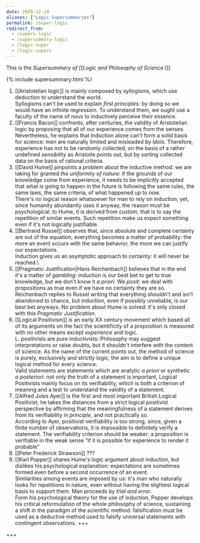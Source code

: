 ```yaml
---
date: 2020-12-14
aliases: ["Logic Supersummaries"]
permalink: /super-logic
redirect_from:
  - /supers-logic
  - /supersummary-logic
  - /logic-super
  - /logic-supers
---
```

This is the *Supersummary of [[Logic and Philosophy of Science I]]*.

{% include supersummary.html %}

1. [[Aristotelian logic]] is mainly composed by syllogisms, which use deduction to understand the world.\
Syllogisms can't be used to explain *first principles*: by doing so we would have an infinite regression. To understand them, we ought use a faculty of the name of *nous* to inductively perceive their essence.
1. [[Francis Bacon]] confronts, after centuries, the validity of Aristotelian logic by proposing that all of our experience comes from the senses.\
Nevertheless, he explains that induction alone can't form a solid basis for science: men are naturally limited and misleaded by *Idols*. Therefore, experience has not to be randomly collected, on the basis of a rather undefined *sensibility* as Aristotle points out, but by sorting collected data on the basis of rational criteria.
1. [[David Hume]] pinpoints a problem about the inductive method: we are taking for granted *the uniformity of nature*: if the grounds of our knowledge come from experience, it needs to be implicitly accepted that what is going to happen in the future is following the same rules, the same laws, the same criteria, of what happened up to now.\
There's no logical reason whatsoever for man to rely on induction; yet, since humanity abundantly uses it anyway, the reason must be psychological: to Hume, it is derived from *custom*, that is to say the repetition of similar events. Such repetition make us expect something even if it's not logically justifiable.
1. [[Bertrand Russel]] observes that, since absolute and complete certainty are out of the equation, everything becomes a matter of probability: the more an event occurs with the same behavior, the more we can justify our expectations.\
Induction gives us an asymptotic approach to certainty: it will never be reached.\
1. [[Pragmatic Justification|Hans Reichenbach]] believes that in the end it's a matter of *gambling*: induction is our best bet to get to true knowledge, but we don't know it *a priori*. We *posit*: we deal with propositions as true even if we have no certainty they are so.\
Reichenbach replies to Russel writing that everything shouldn't and isn't abandoned to chance, but induction, even if possibly unreliable, is our best bet anyways. No problem about Hume is solved: it's only closed with this *Pragmatic Justification*.
1. [[Logical Positivism]] is an early XX century movement which based all of its arguments on the fact the scientificity of a proposition is measured with no other means except *experience* and logic.\
L. positivists are pure inductivists: Philosophy may suggest interpretations or raise doubts, but it shouldn't interfere with the content of science. As the name of the current points out, the method of science is purely, exclusively and strictly logic; the aim is to define a unique logical method for every science.\
Valid statements are statements which are analytic *a priori* or synthetic *a posteriori*: not only the truth of a statement is important, Logical Positivists mainly focus on its verifiability, which is both a criterion of meaning and a test to understand the validity of a statement.
1. [[Alfred Jules Ayer]] is the first and most important British Logical Positivist; he takes the distances from a strict logical positivist perspective by affirming that the meaningfulness of a statement derives from its verifiability *in principle*, and not practically so.\
According to Ayer, positivist verifiability is too strong, since, given a finite number of observations, it is impossible to definitely verify a statement. The verifiability criterion should be weaker: a proposition is verifiable in the weak sense <q>if it is possible for experience to render it probable</q>
1. [[Peter Frederick Strawson]] ???
2. [[Karl Popper]] shares Hume's logic argument about induction, but dislikes his psychological explanation: expectations are sometimes formed even before a second occurrence of an event.\
Similarities among events are imposed by us: it's man who naturally looks for repetitions in nature, even without having the slightest logical basis to support them. Man proceeds by *trial and error*.\
Form his psychological theory for the use of induction, Popper develops his critical reformulation of the whole philosophy of science, sustaining a shift in the paradigm of the scientific method: falsification must be used as a deductive method used to falsify universal statements with contingent observations. +++

+++